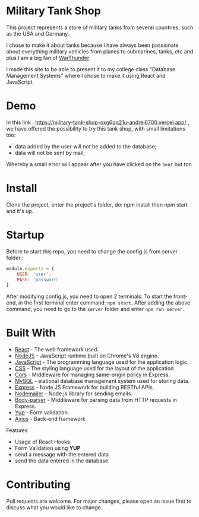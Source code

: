 # Military Tank Shop
This project represents a store of military tanks from several countries, such as the USA and Germany. 

I chose to make it about tanks because I have always been passionate about everything military vehicles from planes to submarines, tanks, etc and plus I am a big fan of [WarThunder](https://warthunder.com/en/)

I made this site to be able to present it to my college class "Database Management Systems" where I chose to make it using React and JavaScript.

# Demo
In this link : https://military-tank-shop-oxg6qq21u-andrei6700.vercel.app/ 
, we have offered the possibility to try this tank shop, with small limitations too:
- data added by the user will not be added to the database;
- data will not be sent by mail;

Whereby a small error will appear after you have clicked on the ``Sent`` but.ton

# Install
Clone the project, enter the project's folder, do: npm install then npm start and it's up.

# Startup

Before to start this repo, you need to change the config.js from server folder.:
```javascript
module.exports = {
    USER: 'user',
    PASS: 'password'
}
```
After modifying config.js, you need to open 2 terminals:
 To start the front-end, in the first terminal enter command: ``npm start``.
 After adding the above command, you need to go to the ``server`` folder and enter ``npm run server``.

# Built With
* [React](https://reactjs.org/) - The web framework used.
* [NodeJS](https://nodejs.org) - JavaScript runtime built on Chrome's V8 engine.
* [JavaScript](https://developer.mozilla.org/en-US/docs/Web/JavaScript) - The programming language used for the application logic.
* [CSS](https://developer.mozilla.org/en-US/docs/Web/CSS) - The styling language used for the layout of the application.
* [Cors](https://www.npmjs.com/package/cors) - Middleware for managing same-origin policy in Express.
* [MySQL](https://www.mysql.com/) - elational database management system used for storing data.
* [Express](http://expressjs.com/) - Node JS Framework for building RESTful APIs.
* [Nodemailer](https://nodemailer.com/about/) - Node.js library for sending emails.
* [Body-parser](https://www.npmjs.com/package/body-parser) - Middleware for parsing data from HTTP requests in Express.
* [Yup](https://github.com/jquense/yup) - Form validation.
* [Axios](https://github.com/axios/axios) - Back-end framework

 Features
* Usage of React Hooks
* Form Validation using **YUP**
* send a message with the entered data
* send the data entered in the database

# Contributing
Pull requests are welcome. For major changes, please open an issue first to discuss what you would like to change.





